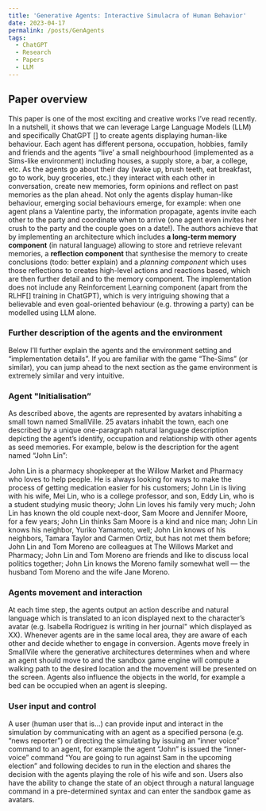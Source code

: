 ```yaml
---
title: 'Generative Agents: Interactive Simulacra of Human Behavior'
date: 2023-04-17
permalink: /posts/GenAgents
tags:
  - ChatGPT
  - Research
  - Papers
  - LLM
---
```


## Paper overview
This paper is one of the most exciting and creative works I’ve read recently. In a nutshell, it shows that we can leverage Large Language Models (LLM) and specifically ChatGPT [] to create agents displaying human-like behaviour. Each agent has different persona, occupation, hobbies, family and friends and the agents “live’ a small neighbourhood (implemented as a Sims-like environment)  including houses, a supply store, a bar, a college, etc.  As the agents go about their day (wake up, brush teeth, eat breakfast, go to work, buy groceries, etc.) they interact with each other in conversation, create new memories, form opinions and reflect on past memories as the plan ahead. Not only the agents display human-like behaviour, emerging social behaviours emerge, for example: when one agent plans a Valentine party, the information propagate, agents invite each other to the party and coordinate when to arrive (one agent even invites her crush to the party and the couple goes on a date!). The authors achieve that by implementing an architecture which includes <b>a long-term memory component</b> (in natural language) allowing to store and retrieve relevant memories, a <b>reflection component</b> that synthesise the memory to create conclusions (todo: better explain) and a *planning component* which uses those reflections to creates high-level actions and reactions based, which are then further detail and to the memory component. The implementation does not include any Reinforcement Learning component (apart from the RLHF[] training in ChatGPT), which is very intriguing showing that a believable and even goal-oriented behaviour (e.g. throwing a party) can be modelled using LLM alone.


### Further description of the agents and the environment 
Below I’ll further explain the agents and the environment setting and “implementation details”. If you are familiar with the game “The-Sims” (or similar), you can jump ahead to the next section as the game environment is extremely similar and very intuitive.

### Agent "Initialisation”
As described above, the agents are represented by avatars inhabiting a small town named SmallVille. 25 avatars inhabit the town, each one described by a unique one-paragraph natural language description depicting the agent’s identify, occupation and relationship with other agents as seed memories. For example, below is the description for the agent named “John Lin”: 

John Lin is a pharmacy shopkeeper at the Willow Market and Pharmacy who loves to help people. He is always looking for ways to make the process of getting medication easier for his customers; John Lin is living with his wife, Mei Lin, who is a college professor, and son, Eddy Lin, who is a student studying music theory; John Lin loves his family very much; John Lin has known the old couple next-door, Sam Moore and Jennifer Moore, for a few years; John Lin thinks Sam Moore is a kind and nice man; John Lin knows his neighbor, Yuriko Yamamoto, well; John Lin knows of his neighbors, Tamara Taylor and Carmen Ortiz, but has not met them before; John Lin and Tom Moreno are colleagues at The Willows Market and Pharmacy; John Lin and Tom Moreno are friends and like to discuss local politics together; John Lin knows the Moreno family somewhat well — the husband Tom Moreno and the wife Jane Moreno.

### Agents movement and interaction
At each time step, the agents output an action describe and natural language which is translated to an icon displayed next to the character’s avatar (e.g. Isabella Rodriguez is writing in her journal" which displayed as XX). Whenever agents are in the same local area, they are aware of each other and decide whether to engage in conversion. Agents move freely in SmallVile where the generative architectures determines when and where an agent should move to and the sandbox game engine will compute a walking path to the desired location and the movement will be presented on the screen. Agents also influence the objects in the world, for example a bed can be occupied when an agent is sleeping. 


### User input and control
A user (human user that is…) can provide input and interact in the simulation by communicating with an agent as a specified persona (e.g. “news reporter”) or directing the simulating by issuing an “inner voice” command to an agent, for example the agent “John” is issued the “inner-voice” command “You are going to run against Sam in the upcoming election” and following decides to run in the election and shares the decision with the agents playing the role of his wife and son. Users also have the ability to change the state of an object through a natural language command in a pre-determined syntax and can enter the sandbox game as avatars. 






